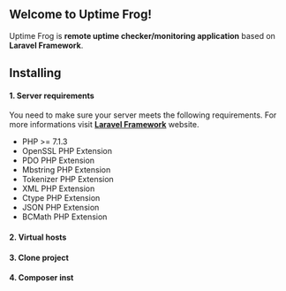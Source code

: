 ## Welcome to Uptime Frog!
Uptime Frog is **remote uptime checker/monitoring application** based on **Laravel Framework**.

## Installing

#### 1. Server requirements
You need to make sure your server meets the following requirements. For more informations visit **[Laravel Framework](https://laravel.com/docs/5.7/installation)** website.

-   PHP >= 7.1.3
-   OpenSSL PHP Extension
-   PDO PHP Extension
-   Mbstring PHP Extension
-   Tokenizer PHP Extension
-   XML PHP Extension
-   Ctype PHP Extension
-   JSON PHP Extension
-   BCMath PHP Extension

#### 2. Virtual hosts

#### 3. Clone project

#### 4. Composer inst
